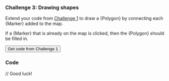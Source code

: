 ### Challenge 3: Drawing shapes

Extend your code from [Challenge 1](javascript:setSlide(13)) to draw a {Polygon} by connecting each {Marker} added to the map.

If a {Marker} that is already on the map is clicked, then the {Polygon} should be filled in.

<button class="btn" onclick="javascript:if(confirm('Are you sure you want to get code from Challenge 1?')) editor.getSession().setValue(localStorage.getItem('13'))">Get
code from Challenge 1</button>

### Code
// Good luck!

